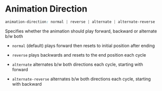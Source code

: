 # Animation Direction

```CSS
animation-direction: normal | reverse | alternate | alternate-reverse
```

Specifies whether the animation should play forward, backward or alternate b/w
both

- `normal` (default) plays forward then resets to initial position after ending

- `reverse` plays backwards and resets to the end position each cycle

- `alternate` alternates b/w both directions each cycle, starting with forward

- `alternate-reverse` alternates b/w both directions each cycle, starting with
backward

